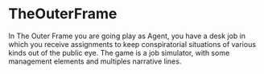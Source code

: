 # TheOuterFrame
In The Outer Frame you are going play as Agent, you have a desk job in which you receive assignments to keep conspiratorial situations of various kinds out of the public eye. The game is a job simulator, with some management elements and multiples narrative lines.
